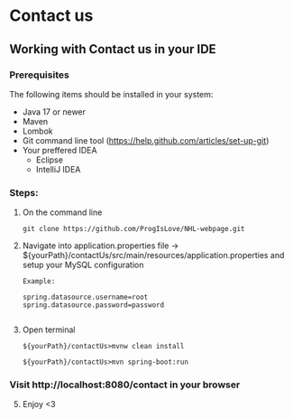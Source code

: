 # Contact us

## Working with Contact us in your IDE

### Prerequisites
The following items should be installed in your system:
* Java 17 or newer
* Maven
* Lombok
* Git command line tool (https://help.github.com/articles/set-up-git)
* Your preffered IDEA
  * Eclipse
  * IntelliJ IDEA

 ### Steps:
 
 1) On the command line
    ```
    git clone https://github.com/ProgIsLove/NHL-webpage.git
    ```
 2) Navigate into application.properties file ->              
    ${yourPath}/contactUs/src/main/resources/application.properties and 
    setup your MySQL configuration

    ```
    Example:
    
    spring.datasource.username=root
    spring.datasource.password=password
     
    ```
    
 3) Open terminal
    ```
    ${yourPath}/contactUs>mvnw clean install
    
    ${yourPath}/contactUs>mvn spring-boot:run
    
    ```
###  Visit http://localhost:8080/contact in your browser
  
 5) Enjoy <3

 
